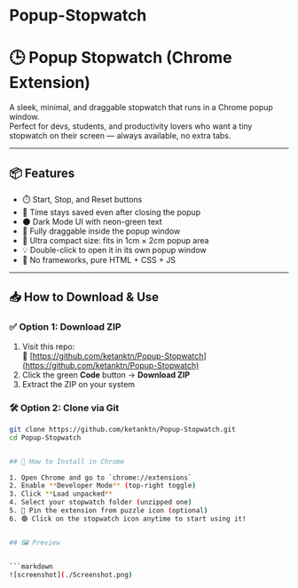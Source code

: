 # Popup-Stopwatch
# 🕒 Popup Stopwatch (Chrome Extension)

A sleek, minimal, and draggable stopwatch that runs in a Chrome popup window.  
Perfect for devs, students, and productivity lovers who want a tiny stopwatch on their screen — always available, no extra tabs.

---

## 📦 Features

- ⏱️ Start, Stop, and Reset buttons
- 💾 Time stays saved even after closing the popup
- 🌑 Dark Mode UI with neon-green text
- 📌 Fully draggable inside the popup window
- 📏 Ultra compact size: fits in 1cm × 2cm popup area
- 💡 Double-click to open it in its own popup window
- 🧠 No frameworks, pure HTML + CSS + JS

---

## 📥 How to Download & Use

### ✅ Option 1: Download ZIP

1. Visit this repo:  
   🔗 [https://github.com/ketanktn/Popup-Stopwatch](https://github.com/ketanktn/Popup-Stopwatch)
2. Click the green **Code** button → **Download ZIP**
3. Extract the ZIP on your system

### 🛠 Option 2: Clone via Git

```bash
git clone https://github.com/ketanktn/Popup-Stopwatch.git
cd Popup-Stopwatch


## 🧪 How to Install in Chrome

1. Open Chrome and go to `chrome://extensions`
2. Enable **Developer Mode** (top-right toggle)
3. Click **Load unpacked**
4. Select your stopwatch folder (unzipped one)
5. 📌 Pin the extension from puzzle icon (optional)
6. 🟢 Click on the stopwatch icon anytime to start using it!


## 🖼️ Preview


```markdown
![screenshot](./Screenshot.png)


